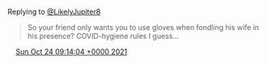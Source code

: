 Replying to [@LikelyJupiter8](https://twitter.com/LklyJupiter/status/1451978306308423682)

> So your friend only wants you to use gloves when fondling his wife in his presence? COVID\-hygiene rules I guess…

<img src="../../media/tweet.ico" width="12" /> [Sun Oct 24 09:14:04 +0000 2021](https://twitter.com/DromerDenker/status/1452201715437129728)